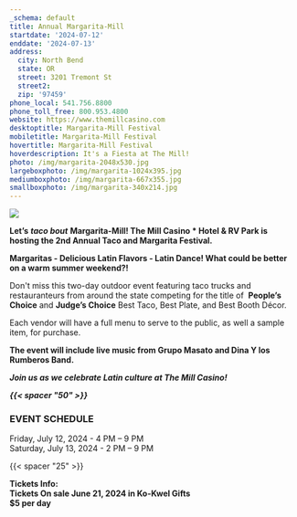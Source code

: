 ```yaml
---
_schema: default
title: Annual Margarita-Mill
startdate: '2024-07-12'
enddate: '2024-07-13'
address:
  city: North Bend
  state: OR
  street: 3201 Tremont St
  street2:
  zip: '97459'
phone_local: 541.756.8800
phone_toll_free: 800.953.4800
website: https://www.themillcasino.com
desktoptitle: Margarita-Mill Festival
mobiletitle: Margarita-Mill Festival
hovertitle: Margarita-Mill Festival
hoverdescription: It's a Fiesta at The Mill!
photo: /img/margarita-2048x530.jpg
largeboxphoto: /img/margarita-1024x395.jpg
mediumboxphoto: /img/margarita-667x355.jpg
smallboxphoto: /img/margarita-340x214.jpg
---
```

![](/img/2407-margarita-mill-save-the-date-header.jpg)

**Let’s**&nbsp;***taco bout***&nbsp;**Margarita-Mill! The Mill Casino \* Hotel & RV Park is hosting the 2nd Annual Taco and Margarita Festival.**

**Margaritas - Delicious Latin Flavors - Latin Dance! What could be better on a warm summer weekend?!**

Don't miss this two-day outdoor event featuring taco trucks and restauranteurs from around the state competing for the title of&nbsp; **People’s Choice** and&nbsp;**Judge’s Choice** Best Taco, Best Plate, and Best Booth Décor.

Each vendor will have a full menu to serve to the public, as well a sample item, for purchase.

**The event will include live music from Grupo Masato and Dina Y los Rumberos Band.**

***Join us as we celebrate Latin culture at The Mill Casino!***

***{{< spacer "50" >}}***

### EVENT SCHEDULE

Friday, July 12, 2024 -  4 PM – 9 PM <br>Saturday, July 13, 2024 - 2 PM – 9 PM

{{< spacer "25" >}}

**Tickets Info:<br>**Tickets On sale June 21, 2024 in Ko-Kwel Gifts <br>**$5 per day**
